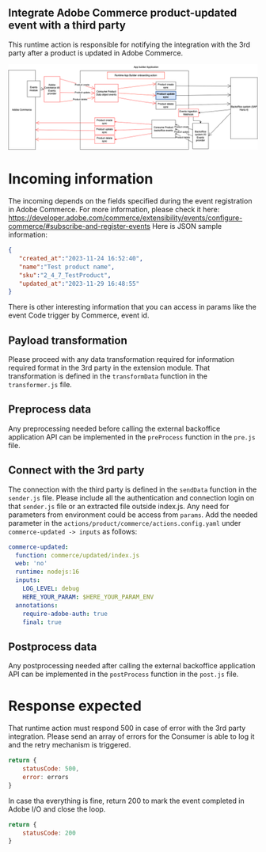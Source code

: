 ## Integrate Adobe Commerce product-updated event with a third party
This runtime action is responsible for notifying the integration with the 3rd party after a product is updated in Adobe Commerce.

![Alt text](CommerceProductUpdateSync.png "Title")

# Incoming information
The incoming depends on the fields specified during the event registration in Adobe Commerce. For more information, please check it here: https://developer.adobe.com/commerce/extensibility/events/configure-commerce/#subscribe-and-register-events
Here is JSON sample information:
```json
{
   "created_at":"2023-11-24 16:52:40",
   "name":"Test product name",
   "sku":"2_4_7_TestProduct",
   "updated_at":"2023-11-29 16:48:55"
}
```
There is other interesting information that you can access in params like the event Code trigger by Commerce, event id.

## Payload transformation
Please proceed with any data transformation required for information required format in the 3rd party in the extension module.
That transformation is defined in the `transformData` function in the `transformer.js` file.

## Preprocess data
Any preprocessing needed before calling the external backoffice application API can be implemented in the `preProcess` function in the `pre.js` file.

## Connect with the 3rd party
The connection with the third party is defined in the `sendData` function in the `sender.js` file.
Please include all the authentication and connection login on that `sender.js` file or an extracted file outside index.js.
Any need for parameters from environment could be access from `params`. Add the needed parameter in the `actions/product/commerce/actions.config.yaml` under `commerce-updated -> inputs` as follows:
```yaml
commerce-updated:
  function: commerce/updated/index.js
  web: 'no'
  runtime: nodejs:16
  inputs:
    LOG_LEVEL: debug
    HERE_YOUR_PARAM: $HERE_YOUR_PARAM_ENV
  annotations:
    require-adobe-auth: true
    final: true
```

## Postprocess data
Any postprocessing needed after calling the external backoffice application API can be implemented in the `postProcess` function in the `post.js` file.

# Response expected
That runtime action must respond 500 in case of error with the 3rd party integration. Please send an array of errors for the Consumer is able to log it and the retry mechanism is triggered.
```javascript
return {
    statusCode: 500,
    error: errors
}

```
In case tha everything is fine, return 200 to mark the event completed in Adobe I/O and close the loop.
```javascript
return {
    statusCode: 200
}
```

